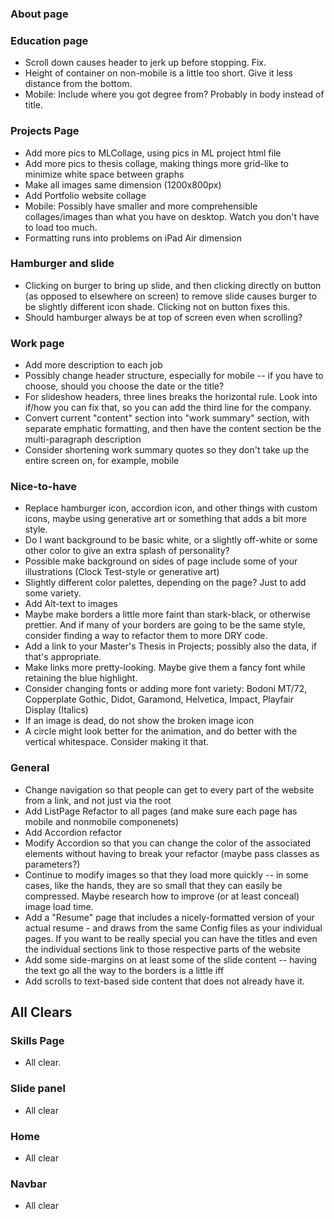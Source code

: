 

### About page

### Education page
* Scroll down causes header to jerk up before stopping. Fix.
* Height of container on non-mobile is a little too short. Give it less distance from the bottom.
* Mobile: Include where you got degree from? Probably in body instead of title.

### Projects Page
* Add more pics to MLCollage, using pics in ML project html file
* Add more pics to thesis collage, making things more grid-like to minimize white space between graphs
* Make all images same dimension (1200x800px)
* Add Portfolio website collage
* Mobile: Possibly have smaller and more comprehensible collages/images than what you have on desktop. Watch you don't have to load too much.
* Formatting runs into problems on iPad Air dimension

### Hamburger and slide
* Clicking on burger to bring up slide, and then clicking directly on button (as opposed to elsewhere on screen) to remove slide causes burger to be slightly different icon shade. Clicking not on button fixes this.
* Should hamburger always be at top of screen even when scrolling?

### Work page
* Add more description to each job
* Possibly change header structure, especially for mobile -- if you have to choose, should you choose the date or the title?
* For slideshow headers, three lines breaks the horizontal rule. Look into if/how you can fix that, so you can add the third line for the company.
* Convert current "content" section into "work summary" section, with separate emphatic formatting, and then have the content section be the multi-paragraph description
* Consider shortening work summary quotes so they don't take up the entire screen on, for example, mobile

### Nice-to-have
* Replace hamburger icon, accordion icon, and other things with custom icons, maybe using generative art or something that adds a bit more style.
* Do I want background to be basic white, or a slightly off-white or some other color to give an extra splash of personality?
* Possible make background on sides of page include some of your illustrations (Clock Test-style or generative art)
* Slightly different color palettes, depending on the page? Just to add some variety.
* Add Alt-text to images
* Maybe make borders a little more faint than stark-black, or otherwise prettier. And if many of your borders are going to be the same style, consider finding a way to refactor them to more DRY code.
* Add a link to your Master's Thesis in Projects; possibly also the data, if that's appropriate.
* Make links more pretty-looking. Maybe give them a fancy font while retaining the blue highlight.
* Consider changing fonts or adding more font variety: Bodoni MT/72, Copperplate Gothic, Didot, Garamond, Helvetica, Impact, Playfair Display (Italics)
* If an image is dead, do not show the broken image icon
* A circle might look better for the animation, and do better with the vertical whitespace. Consider making it that.

### General
* Change navigation so that people can get to every part of the website from a link, and not just via the root
* Add ListPage Refactor to all pages (and make sure each page has mobile and nonmobile componenets)
* Add Accordion refactor
* Modify Accordion so that you can change the color of the associated elements without having to break your refactor (maybe pass classes as parameters?)
* Continue to modify images so that they load more quickly -- in some cases, like the hands, they are so small that they can easily be compressed. Maybe research how to improve (or at least conceal) image load time.
* Add a "Resume" page that includes a nicely-formatted version of your actual resume - and draws from the same Config files as your individual pages. If you want to be really special you can have the titles and even the individual sections link to those respective parts of the website
* Add some side-margins on at least some of the slide content -- having the text go all the way to the borders is a little iff
* Add scrolls to text-based side content that does not already have it.

## All Clears


### Skills Page
* All clear.

### Slide panel
* All clear

### Home
* All clear

### Navbar
* All clear

